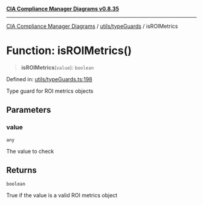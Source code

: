 [**CIA Compliance Manager Diagrams v0.8.35**](../../../README.md)

***

[CIA Compliance Manager Diagrams](../../../modules.md) / [utils/typeGuards](../README.md) / isROIMetrics

# Function: isROIMetrics()

> **isROIMetrics**(`value`): `boolean`

Defined in: [utils/typeGuards.ts:198](https://github.com/Hack23/cia-compliance-manager/blob/b297770fc62abf558e2711cd029bbbe74e6c5cfb/src/utils/typeGuards.ts#L198)

Type guard for ROI metrics objects

## Parameters

### value

`any`

The value to check

## Returns

`boolean`

True if the value is a valid ROI metrics object
